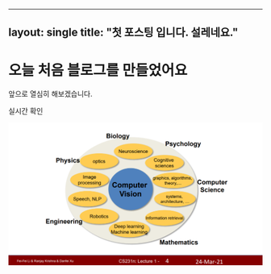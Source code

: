 ----
layout: single
title: "첫 포스팅 입니다. 설레네요."
----

# 오늘 처음 블로그를 만들었어요

앞으로 열심히 해보겠습니다. 

실시간 확인

![lecture1_1](../images/2022-01-12-first/lecture1_1.PNG)
